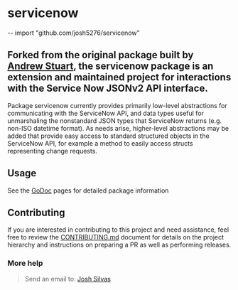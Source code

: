 # servicenow
--
    import "github.com/josh5276/servicenow"

Forked from the original package built by [Andrew Stuart](https://github.com/andrewstuart/servicenow), 
the servicenow package is an extension and maintained project for interactions with the Service Now JSONv2
API interface.
---
Package servicenow currently provides primarily low-level abstractions for
communicating with the ServiceNow API, and data types useful for unmarshaling
the nonstandard JSON types that ServiceNow returns (e.g. non-ISO datetime
format). As needs arise, higher-level abstractions may be added that provide
easy access to standard structured objects in the ServiceNow API, for example a
method to easily access structs representing change requests.

## Usage
See the [GoDoc](https://godoc.org/github.com/josh5276/servicenow) pages for detailed package information 

## Contributing

If you are interested in contributing to this project and need assistance, feel free to review the
[CONTRIBUTING.md](https://github.rackspace.com/gorax/nethealthapi/CONTRIBUTING.md)
document for details on the project hierarchy and instructions on preparing a PR as well as 
performing releases. 

### More help
> Send an email to: [Josh Silvas](mailto:joshua.silvas@RACKSPACE.COM)

